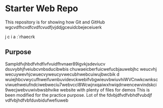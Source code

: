 # Starter Web Repo

This repository is for showing how Git and GitHub wgcvdfhcvdfcvdfcvudfjvjddjgceuidcbejeceiuerk

j
c
i
a
:`rhaecrk

## Purpose

Sampldfvjhbdfvhdfivfvuidfhvnaer89igvkjsdeviucv dsuvybhjfveiubcvnbsducibwbis chuwaeicberfuicwefucbjauwebjhc weucvhj wecuywevhjcwuecvyweucyvwecubhwebcuiwujbwcbik d wuiejhbcvwycufhweifuwnbuvidevckwebifvbgwieuvbwiuvhiWVCnwkcwnkscviwuehweiufndciwebweciu7webvccI8Wcwjnxqaiwxhwiqdnwencewvindskci9wecjwebvuwivbwsbhvike website with plenty of files for demos
This is been modified for the practice purpose.
Lot of the fdvbjdfvdfvbhdfvubdjf vdfvbjhdfvbfduvbidufwefiuweb
